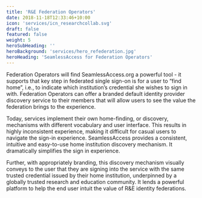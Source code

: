 ```yaml
---
title: 'R&E Federation Operators'
date: 2018-11-18T12:33:46+10:00
icon: 'services/icn_researchcollab.svg'
draft: false
featured: false
weight: 5
heroSubHeading: ''
heroBackground: 'services/hero_refederation.jpg'
heroHeading: 'SeamlessAccess for Federation Operators'
---
```


Federation Operators will find SeamlessAccess.org a powerful tool - it supports that key step in federated single sign-on is for a user to “find home”, i.e., to indicate which institution’s credential she wishes to sign in with. Federation Operators can offer a branded default identity provider discovery service to their members that will allow users to see the value the federation brings to the experience.

Today, services implement their own home-finding, or discovery, mechanisms with different vocabulary and user interface. This results in highly inconsistent experience, making it difficult for casual users to navigate the sign-in experience. SeamlessAccess provides a consistent, intuitive and easy-to-use home institution discovery mechanism. It dramatically simplifies the sign in experience.
 
Further, with appropriately branding, this discovery mechanism visually conveys to the user that they are signing into the service with the same trusted credential issued by their home institution, underpinned by a globally trusted research and education community. It lends a powerful platform to help the end user intuit the value of R&E identity federations.

